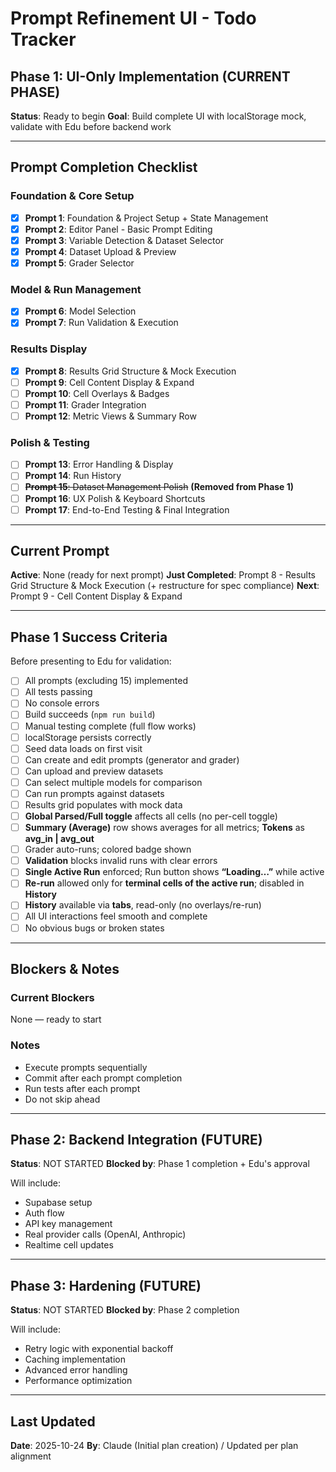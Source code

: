 # Prompt Refinement UI - Todo Tracker

## Phase 1: UI-Only Implementation (CURRENT PHASE)

**Status**: Ready to begin
**Goal**: Build complete UI with localStorage mock, validate with Edu before backend work

---

## Prompt Completion Checklist

### Foundation & Core Setup

* [x] **Prompt 1**: Foundation & Project Setup + State Management
* [x] **Prompt 2**: Editor Panel - Basic Prompt Editing
* [x] **Prompt 3**: Variable Detection & Dataset Selector
* [x] **Prompt 4**: Dataset Upload & Preview
* [x] **Prompt 5**: Grader Selector

### Model & Run Management

* [x] **Prompt 6**: Model Selection
* [x] **Prompt 7**: Run Validation & Execution

### Results Display

* [x] **Prompt 8**: Results Grid Structure & Mock Execution
* [ ] **Prompt 9**: Cell Content Display & Expand
* [ ] **Prompt 10**: Cell Overlays & Badges
* [ ] **Prompt 11**: Grader Integration
* [ ] **Prompt 12**: Metric Views & Summary Row

### Polish & Testing

* [ ] **Prompt 13**: Error Handling & Display
* [ ] **Prompt 14**: Run History
* [ ] ~~**Prompt 15**: Dataset Management Polish~~ **(Removed from Phase 1)**
* [ ] **Prompt 16**: UX Polish & Keyboard Shortcuts
* [ ] **Prompt 17**: End-to-End Testing & Final Integration

---

## Current Prompt

**Active**: None (ready for next prompt)
**Just Completed**: Prompt 8 - Results Grid Structure & Mock Execution (+ restructure for spec compliance)
**Next**: Prompt 9 - Cell Content Display & Expand

---

## Phase 1 Success Criteria

Before presenting to Edu for validation:

* [ ] All prompts (excluding 15) implemented
* [ ] All tests passing
* [ ] No console errors
* [ ] Build succeeds (`npm run build`)
* [ ] Manual testing complete (full flow works)
* [ ] localStorage persists correctly
* [ ] Seed data loads on first visit
* [ ] Can create and edit prompts (generator and grader)
* [ ] Can upload and preview datasets
* [ ] Can select multiple models for comparison
* [ ] Can run prompts against datasets
* [ ] Results grid populates with mock data
* [ ] **Global Parsed/Full toggle** affects all cells (no per-cell toggle)
* [ ] **Summary (Average)** row shows averages for all metrics; **Tokens** as **avg_in | avg_out**
* [ ] Grader auto-runs; colored badge shown
* [ ] **Validation** blocks invalid runs with clear errors
* [ ] **Single Active Run** enforced; Run button shows **“Loading…”** while active
* [ ] **Re-run** allowed only for **terminal cells of the active run**; disabled in **History**
* [ ] **History** available via **tabs**, read-only (no overlays/re-run)
* [ ] All UI interactions feel smooth and complete
* [ ] No obvious bugs or broken states

---

## Blockers & Notes

### Current Blockers

None — ready to start

### Notes

* Execute prompts sequentially
* Commit after each prompt completion
* Run tests after each prompt
* Do not skip ahead

---

## Phase 2: Backend Integration (FUTURE)

**Status**: NOT STARTED
**Blocked by**: Phase 1 completion + Edu's approval

Will include:

* Supabase setup
* Auth flow
* API key management
* Real provider calls (OpenAI, Anthropic)
* Realtime cell updates

---

## Phase 3: Hardening (FUTURE)

**Status**: NOT STARTED
**Blocked by**: Phase 2 completion

Will include:

* Retry logic with exponential backoff
* Caching implementation
* Advanced error handling
* Performance optimization

---

## Last Updated

**Date**: 2025-10-24
**By**: Claude (Initial plan creation) / Updated per plan alignment
